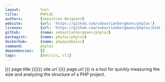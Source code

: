 ```yaml
---
layout:         tool
title:          PHPLOC
authors:        [Sebastian Bergmann]
website:        {url: 'https://github.com/sebastianbergmann/phploc'}
license:        {url: 'https://github.com/sebastianbergmann/phploc/blob/master/LICENSE', label: 'BSD 3-clause "New" or "Revised" License'}
github:         {name: sebastianbergmann/phploc}
packagist:      {name: phploc/phploc}               
dockerhub:      {name: phpqa/phploc}     
command:        phploc
dependencies:   []
tags:           [metrics, cli] 
---
```


[{{ page.title }}]({{ site.url }}{{ page.url }}) is a tool for quickly measuring the size and analyzing the structure of a PHP project.

<!--more--> 
